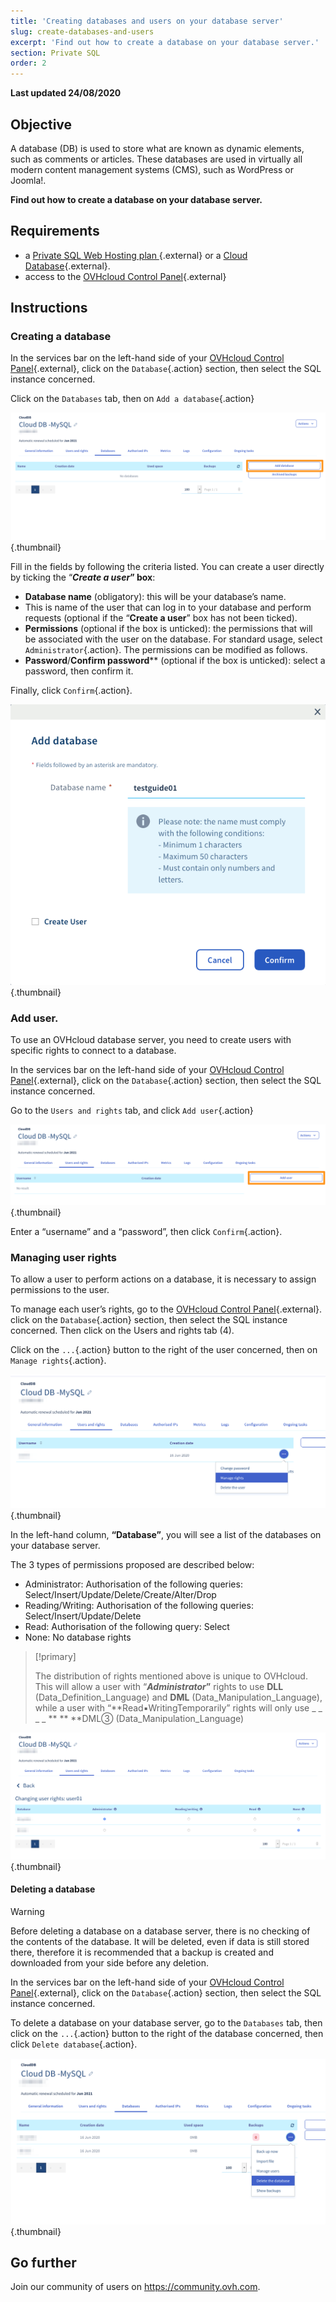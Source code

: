 ```yaml
---
title: 'Creating databases and users on your database server'
slug: create-databases-and-users
excerpt: 'Find out how to create a database on your database server.'
section: Private SQL
order: 2
---
```


**Last updated 24/08/2020**

## Objective

A database (DB) is used to store what are known as dynamic elements, such as comments or articles. These databases are used in virtually all modern content management systems (CMS), such as WordPress or Joomla!.

**Find out how to create a database on your database server.**

## Requirements

- a [Private SQL Web Hosting plan ](https://www.ovh.com/fr/hebergement-web/options-sql.xml){.external} or a [Cloud Database](https://www.ovh.com/fr/cloud-databases){.external}.
- access to the [OVHcloud Control Panel](https://www.ovh.com/auth/?action=gotomanager){.external}

## Instructions

### Creating a database

In the services bar on the left-hand side of your [OVHcloud Control Panel](https://www.ovh.com/auth/?action=gotomanager){.external}, click on the `Database`{.action} section, then select the SQL instance concerned.


Click on the `Databases` tab, then on `Add a database`{.action}

![private-sql](images/private-sql-createdb01.png){.thumbnail}

Fill in the fields by following the criteria listed. You can create a user directly by ticking the “**_Create a user_” box**:

- **Database name** (obligatory): this will be your database’s name.
- This is name of the user that can log in to your database and perform requests (optional if the “**Create a user**” box has not been ticked).
- **Permissions** (optional if the box is unticked): the permissions that will be associated with the user on the database. For standard usage, select `Administrator`{.action}. The permissions can be modified as follows.
- **Password**/**Confirm password**\** (optional if the box is unticked): select a password, then confirm it.

Finally, click `Confirm`{.action}.

![private-sql](images/private-sql-createdb02.png){.thumbnail}

### Add user.

To use an OVHcloud database server, you need to create users with specific rights to connect to a database. 

In the services bar on the left-hand side of your [OVHcloud Control Panel](https://www.ovh.com/auth/?action=gotomanager){.external}, click on the `Database`{.action} section, then select the SQL instance concerned.


Go to the `Users and rights` tab, and click `Add user`{.action}

![private-sql](images/private-sql-user01.png){.thumbnail}

Enter a “username” and a “password”, then click `Confirm`{.action}. 

### Managing user rights

To allow a user to perform actions on a database, it is necessary to assign permissions to the user.

To manage each user’s rights, go to the [OVHcloud Control Panel](https://www.ovh.com/auth/?action=gotomanager){.external}. click on the `Database`{.action} section, then select the SQL instance concerned.
 Then click on the Users and rights tab (4).

Click on the `...`{.action} button to the right of the user concerned, then on `Manage rights`{.action}.

![private-sql](images/private-sql-rights01.png){.thumbnail}

In the left-hand column, **“Database”**, you will see a list of the databases on your database server.

The 3 types of permissions proposed are described below:

- Administrator: Authorisation of the following queries: Select/Insert/Update/Delete/Create/Alter/Drop
- Reading/Writing: Authorisation of the following queries: Select/Insert/Update/Delete
- Read: Authorisation of the following query: Select
- None: No database rights

> [!primary]
> 
> The distribution of rights mentioned above is unique to OVHcloud. This will allow a user with “**_Administrator_”** rights to use **DLL** (Data_Definition_Language) and **DML** (Data_Manipulation_Language), while a user with “**Read▪WritingTemporarily” rights will only use _ _ _ _ ** ** **DML③ (Data_Manipulation_Language)

![private-sql](images/private-sql-rights02.png){.thumbnail}

#### Deleting a database

> [!warning]
>
> Before deleting a database on a database server, there is no
> checking of the contents of the database. It will be deleted, even if
> data is still stored there, therefore it is recommended that
> a backup is created and downloaded from your side before any deletion.
> 

In the services bar on the left-hand side of your [OVHcloud Control Panel](https://www.ovh.com/auth/?action=gotomanager){.external}, click on the `Database`{.action} section, then select the SQL instance concerned.


To delete a database on your database server, go to the `Databases` tab, then click on the `...`{.action} button to the right of the database concerned, then click `Delete database`{.action}.

![private-sql](images/private-sql-deldb01.png){.thumbnail}


## Go further

Join our community of users on <https://community.ovh.com>.
